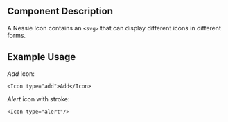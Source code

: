 ## Component Description

A Nessie Icon contains an `<svg>` that can display different icons in different
forms.


## Example Usage

_Add_ icon:

	<Icon type="add">Add</Icon>


_Alert_ icon with stroke:

	<Icon type="alert"/>
